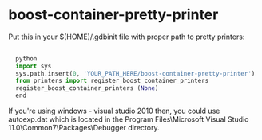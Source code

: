 # boost-container-pretty-printer

Put this in your $(HOME)/.gdbinit file with proper path to pretty printers:

```python
  
  python
  import sys 
  sys.path.insert(0, 'YOUR_PATH_HERE/boost-container-pretty-printer')
  from printers import register_boost_container_printers
  register_boost_container_printers (None)
  end
```  
If you're using windows - visual studio 2010 then, you could use autoexp.dat which is located in the Program Files\Microsoft Visual Studio 11.0\Common7\Packages\Debugger directory.
